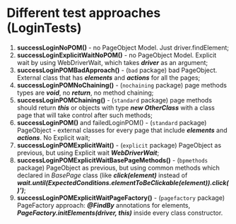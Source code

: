 # Different test approaches (LoginTests)
1. **successLoginNoPOM()** - no PageObject Model. Just driver.findElement;
2. **successLoginExplicitWaitNoPOM()** - no PageObject Model. Explicit wait by using WebDriverWait, which takes ***driver*** as an argument;
3. **successLoginPOMBadApproach()** - (`bad` package) bad PageObject. External class that has ***elements*** and ***actions*** for all the pages;
4. **successLoginPOMNoChaining()** - (`nochaining` package) page methods types are ***void***, no ***return***, no method chaining;
5. **successLoginPOMChaining()** - (`standard` package) page methods should return ***this*** or objects with type ***new OtherClass*** with a class page that will take control after such methods;
6. **successLoginPOM()** and failedLoginPOM() - (`standard` package) PageObject - external classes for every page that include ***elements*** and ***actions***. No Explicit wait;
7. **successLoginPOMExplicitWait()** - (`explicit` package) PageObject as previous, but using Explicit wait ***WebDriverWait***;
8. **successLoginPOMExplicitWaitBasePageMethods()** - (`bpmethods` package) PageObject as previous, but using common methods which declared in *BasePage* class (like ***click(element)*** instead of ***wait.until(ExpectedConditions.elementToBeClickable(element)).click()')***;
9. **successLoginPOMExplicitWaitPageFactory()** - (`pagefactory` package) PageFactory approach: ***@FindBy*** annotations for elements, ***PageFactory.initElements(driver, this)*** inside every class constructor.
